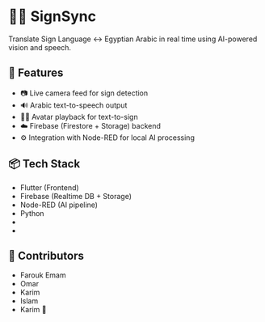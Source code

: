 # 🧏‍♂️ SignSync

Translate Sign Language ↔ Egyptian Arabic in real time using AI-powered vision and speech.

## 🚀 Features
- 📷 Live camera feed for sign detection
- 🔊 Arabic text-to-speech output
- 🧑‍🎤 Avatar playback for text-to-sign
- ☁️ Firebase (Firestore + Storage) backend
- ⚙️ Integration with Node-RED for local AI processing

## 📦 Tech Stack
- Flutter (Frontend)
- Firebase (Realtime DB + Storage)
- Node-RED (AI pipeline)
- Python
-
-

## 👥 Contributors
- Farouk Emam
- Omar
- Karim
- Islam
- Karim 👀

